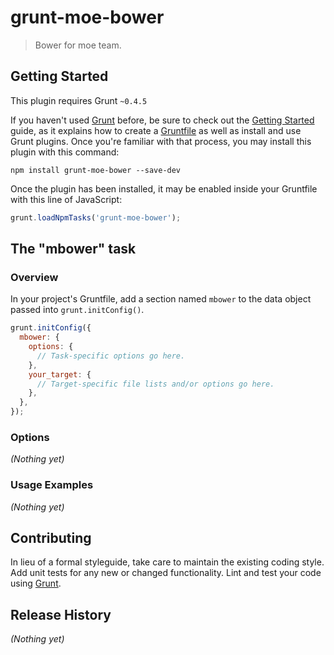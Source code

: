 # grunt-moe-bower

> Bower for moe team.

## Getting Started
This plugin requires Grunt `~0.4.5`

If you haven't used [Grunt](http://gruntjs.com/) before, be sure to check out the [Getting Started](http://gruntjs.com/getting-started) guide, as it explains how to create a [Gruntfile](http://gruntjs.com/sample-gruntfile) as well as install and use Grunt plugins. Once you're familiar with that process, you may install this plugin with this command:

```shell
npm install grunt-moe-bower --save-dev
```

Once the plugin has been installed, it may be enabled inside your Gruntfile with this line of JavaScript:

```js
grunt.loadNpmTasks('grunt-moe-bower');
```

## The "mbower" task

### Overview
In your project's Gruntfile, add a section named `mbower` to the data object passed into `grunt.initConfig()`.

```js
grunt.initConfig({
  mbower: {
    options: {
      // Task-specific options go here.
    },
    your_target: {
      // Target-specific file lists and/or options go here.
    },
  },
});
```

### Options

_(Nothing yet)_

### Usage Examples

_(Nothing yet)_

## Contributing
In lieu of a formal styleguide, take care to maintain the existing coding style. Add unit tests for any new or changed functionality. Lint and test your code using [Grunt](http://gruntjs.com/).

## Release History
_(Nothing yet)_
